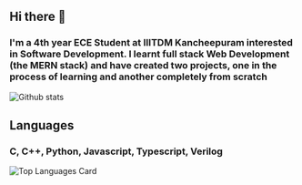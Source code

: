 ## Hi there 👋
### I'm a 4th year ECE Student at IIITDM Kancheepuram interested in Software Development. I learnt full stack Web Development (the MERN stack) and have created two projects, one in the process of learning and another completely from scratch
![Github stats](https://github-readme-stats.vercel.app/api?username=ayushr2345&show_icons=true&count_private=true)

## Languages
### C, C++, Python, Javascript, Typescript, Verilog
![Top Languages Card](https://github-readme-stats.vercel.app/api/top-langs/?username=ayushr2345&layour=compact)

<!--
**ayushr2345/ayushr2345** is a ✨ _special_ ✨ repository because its `README.md` (this file) appears on your GitHub profile.

Here are some ideas to get you started:

- 🔭 I’m currently working on ...
- 🌱 I’m currently learning ...
- 👯 I’m looking to collaborate on ...
- 🤔 I’m looking for help with ...
- 💬 Ask me about ...
- 📫 How to reach me: ...
- 😄 Pronouns: ...
- ⚡ Fun fact: ...
-->
